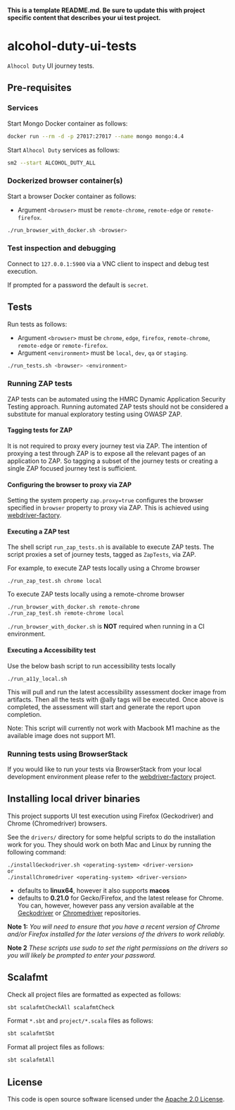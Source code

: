 **This is a template README.md. Be sure to update this with project specific content that describes your ui test
project.**

# alcohol-duty-ui-tests

`Alhocol Duty` UI journey tests.

## Pre-requisites

### Services

Start Mongo Docker container as follows:

```bash
docker run --rm -d -p 27017:27017 --name mongo mongo:4.4
```

Start `Alhocol Duty` services as follows:

```bash
sm2 --start ALCOHOL_DUTY_ALL
```

### Dockerized browser container(s)

Start a browser Docker container as follows:

* Argument `<browser>` must be `remote-chrome`, `remote-edge` or `remote-firefox`.

```bash
./run_browser_with_docker.sh <browser>
```

### Test inspection and debugging

Connect to `127.0.0.1:5900` via a VNC client to inspect and debug test execution.

If prompted for a password the default is `secret`.

## Tests

Run tests as follows:

* Argument `<browser>` must be `chrome`, `edge`, `firefox`, `remote-chrome`, `remote-edge` or `remote-firefox`.
* Argument `<environment>` must be `local`, `dev`, `qa` or `staging`.

```bash
./run_tests.sh <browser> <environment>
```

### Running ZAP tests

ZAP tests can be automated using the HMRC Dynamic Application Security Testing approach. Running
automated ZAP tests should not be considered a substitute for manual exploratory testing using OWASP ZAP.

#### Tagging tests for ZAP

It is not required to proxy every journey test via ZAP. The intention of proxying a test through ZAP is to expose all
the
relevant pages of an application to ZAP. So tagging a subset of the journey tests or creating a
single ZAP focused journey test is sufficient.

#### Configuring the browser to proxy via ZAP

Setting the system property `zap.proxy=true` configures the browser specified in `browser` property to proxy via ZAP.
This is achieved using [webdriver-factory](https://github.com/hmrc/webdriver-factory#proxying-trafic-via-zap).

#### Executing a ZAP test

The shell script `run_zap_tests.sh` is available to execute ZAP tests. The script proxies a set of journey tests,
tagged as `ZapTests`, via ZAP.

For example, to execute ZAP tests locally using a Chrome browser

```
./run_zap_test.sh chrome local
```

To execute ZAP tests locally using a remote-chrome browser

```
./run_browser_with_docker.sh remote-chrome 
./run_zap_test.sh remote-chrome local
``` 

`./run_browser_with_docker.sh` is **NOT** required when running in a CI environment.

#### Executing a Accessibility test

Use the below bash script to run accessibility tests locally
```
./run_a11y_local.sh
```
This will pull and run the latest accessibility assessment docker image from artifacts.
Then all the tests with @ally tags will be executed.
Once above is completed, the assessment will start and generate the report upon completion.

Note: This script will currently not work with Macbook M1 machine as the available image does not support M1.

### Running tests using BrowserStack

If you would like to run your tests via BrowserStack from your local development environment please refer to
the [webdriver-factory](https://github.com/hmrc/webdriver-factory/blob/main/README.md/#user-content-running-tests-using-browser-stack)
project.

## Installing local driver binaries

This project supports UI test execution using Firefox (Geckodriver) and Chrome (Chromedriver) browsers.

See the `drivers/` directory for some helpful scripts to do the installation work for you. They should work on both Mac
and Linux by running the following command:

    ./installGeckodriver.sh <operating-system> <driver-version>
    or
    ./installChromedriver <operating-system> <driver-version>

- *<operating-system>* defaults to **linux64**, however it also supports **macos**
- *<driver-version>* defaults to **0.21.0** for Gecko/Firefox, and the latest release for Chrome. You can, however,
  however pass any version available at the [Geckodriver](https://github.com/mozilla/geckodriver/tags)
  or [Chromedriver](http://chromedriver.storage.googleapis.com/) repositories.

**Note 1:** *You will need to ensure that you have a recent version of Chrome and/or Firefox installed for the later
versions of the drivers to work reliably.*

**Note 2** *These scripts use sudo to set the right permissions on the drivers so you will likely be prompted to enter
your password.*

## Scalafmt

Check all project files are formatted as expected as follows:

```bash
sbt scalafmtCheckAll scalafmtCheck
```

Format `*.sbt` and `project/*.scala` files as follows:

```bash
sbt scalafmtSbt
```

Format all project files as follows:

```bash
sbt scalafmtAll
```

## License

This code is open source software licensed under
the [Apache 2.0 License]("http://www.apache.org/licenses/LICENSE-2.0.html").
